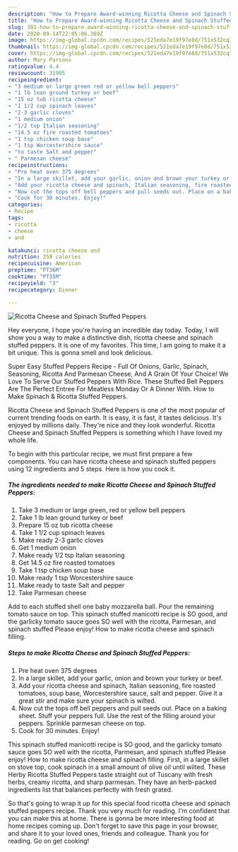 ```yaml
---
description: "How to Prepare Award-winning Ricotta Cheese and Spinach Stuffed Peppers"
title: "How to Prepare Award-winning Ricotta Cheese and Spinach Stuffed Peppers"
slug: 381-how-to-prepare-award-winning-ricotta-cheese-and-spinach-stuffed-peppers
date: 2020-09-14T22:05:06.369Z
image: https://img-global.cpcdn.com/recipes/521eda7e19f97e8d/751x532cq70/ricotta-cheese-and-spinach-stuffed-peppers-recipe-main-photo.jpg
thumbnail: https://img-global.cpcdn.com/recipes/521eda7e19f97e8d/751x532cq70/ricotta-cheese-and-spinach-stuffed-peppers-recipe-main-photo.jpg
cover: https://img-global.cpcdn.com/recipes/521eda7e19f97e8d/751x532cq70/ricotta-cheese-and-spinach-stuffed-peppers-recipe-main-photo.jpg
author: Mary Parsons
ratingvalue: 4.4
reviewcount: 31995
recipeingredient:
- "3 medium or large green red or yellow bell peppers"
- "1 lb lean ground turkey or beef"
- "15 oz tub ricotta cheese"
- "1 1/2 cup spinach leaves"
- "2-3 garlic cloves"
- "1 medium onion"
- "1/2 tsp Italian seasoning"
- "14.5 oz fire roasted tomatoes"
- "1 tsp chicken soup base"
- "1 tsp Worcestershire sauce"
- "to taste Salt and pepper"
- " Parmesan cheese"
recipeinstructions:
- "Pre heat oven 375 degrees"
- "In a large skillet, add your garlic, onion and brown your turkey or beef."
- "Add your ricotta cheese and spinach, Italian seasoning, fire roasted tomatoes, soup base, Worcestershire sauce, salt and pepper. Give it a great stir and make sure your spinach is wilted."
- "Now cut the tops off bell peppers and pull seeds out. Place on a baking sheet. Stuff your peppers full. Use the rest of the filling around your peppers. Sprinkle parmesan cheese on top."
- "Cook for 30 minutes. Enjoy!"
categories:
- Recipe
tags:
- ricotta
- cheese
- and

katakunci: ricotta cheese and 
nutrition: 259 calories
recipecuisine: American
preptime: "PT36M"
cooktime: "PT35M"
recipeyield: "3"
recipecategory: Dinner

---
```



![Ricotta Cheese and Spinach Stuffed Peppers](https://img-global.cpcdn.com/recipes/521eda7e19f97e8d/751x532cq70/ricotta-cheese-and-spinach-stuffed-peppers-recipe-main-photo.jpg)

Hey everyone, I hope you're having an incredible day today. Today, I will show you a way to make a distinctive dish, ricotta cheese and spinach stuffed peppers. It is one of my favorites. This time, I am going to make it a bit unique. This is gonna smell and look delicious.

Super Easy Stuffed Peppers Recipe - Full Of Onions, Garlic, Spinach, Seasoning, Ricotta And Parmesan Cheese, And A Grain Of Your Choice! We Love To Serve Our Stuffed Peppers With Rice. These Stuffed Bell Peppers Are The Perfect Entree For Meatless Monday Or A Dinner With. How to Make Spinach &amp; Ricotta Stuffed Peppers.

Ricotta Cheese and Spinach Stuffed Peppers is one of the most popular of current trending foods on earth. It is easy, it is fast, it tastes delicious. It's enjoyed by millions daily. They're nice and they look wonderful. Ricotta Cheese and Spinach Stuffed Peppers is something which I have loved my whole life.


To begin with this particular recipe, we must first prepare a few components. You can have ricotta cheese and spinach stuffed peppers using 12 ingredients and 5 steps. Here is how you cook it.

<!--inarticleads1-->

##### The ingredients needed to make Ricotta Cheese and Spinach Stuffed Peppers:

1. Take 3 medium or large green, red or yellow bell peppers
1. Take 1 lb lean ground turkey or beef
1. Prepare 15 oz tub ricotta cheese
1. Take 1 1/2 cup spinach leaves
1. Make ready 2-3 garlic cloves
1. Get 1 medium onion
1. Make ready 1/2 tsp Italian seasoning
1. Get 14.5 oz fire roasted tomatoes
1. Take 1 tsp chicken soup base
1. Make ready 1 tsp Worcestershire sauce
1. Make ready to taste Salt and pepper
1. Take  Parmesan cheese


Add to each stuffed shell one baby mozzarella ball. Pour the remaining tomato sauce on top. This spinach stuffed manicotti recipe is SO good, and the garlicky tomato sauce goes SO well with the ricotta, Parmesan, and spinach stuffed Please enjoy! How to make ricotta cheese and spinach filling. 

<!--inarticleads2-->

##### Steps to make Ricotta Cheese and Spinach Stuffed Peppers:

1. Pre heat oven 375 degrees
1. In a large skillet, add your garlic, onion and brown your turkey or beef.
1. Add your ricotta cheese and spinach, Italian seasoning, fire roasted tomatoes, soup base, Worcestershire sauce, salt and pepper. Give it a great stir and make sure your spinach is wilted.
1. Now cut the tops off bell peppers and pull seeds out. Place on a baking sheet. Stuff your peppers full. Use the rest of the filling around your peppers. Sprinkle parmesan cheese on top.
1. Cook for 30 minutes. Enjoy!


This spinach stuffed manicotti recipe is SO good, and the garlicky tomato sauce goes SO well with the ricotta, Parmesan, and spinach stuffed Please enjoy! How to make ricotta cheese and spinach filling. First, in a large skillet on stove top, cook spinach in a small amount of olive oil until wilted. These Herby Ricotta Stuffed Peppers taste straight out of Tuscany with fresh herbs, creamy ricotta, and sharp parmesan. They have an herb-packed ingredients list that balances perfectly with fresh grated. 

So that's going to wrap it up for this special food ricotta cheese and spinach stuffed peppers recipe. Thank you very much for reading. I'm confident that you can make this at home. There is gonna be more interesting food at home recipes coming up. Don't forget to save this page in your browser, and share it to your loved ones, friends and colleague. Thank you for reading. Go on get cooking!
